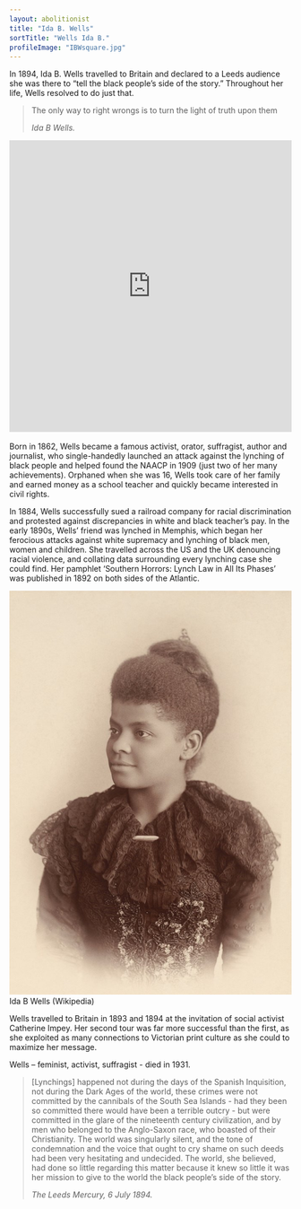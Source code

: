 ```yaml
---
layout: abolitionist
title: "Ida B. Wells"
sortTitle: "Wells Ida B."
profileImage: "IBWsquare.jpg"
---
```


In 1894, Ida B. Wells travelled to Britain and declared to a Leeds audience she was there to “tell the black people’s side of the story.” Throughout her life, Wells resolved to do just that.

>The only way to right wrongs is to turn the light of truth upon them
> <footer><cite>Ida B Wells.</cite></footer>

<iframe width="100%" height="520" frameborder="0" src="https://murray7872.carto.com/builder/022d96db-bae2-4e70-a45b-7c6c624093ff/embed" allowfullscreen webkitallowfullscreen mozallowfullscreen oallowfullscreen msallowfullscreen></iframe>


Born in 1862, Wells became a famous activist, orator, suffragist, author and journalist, who single-handedly launched an attack against the lynching of black people and helped found the NAACP in 1909 (just two of her many achievements). Orphaned when she was 16, Wells took care of her family and earned money as a school teacher and quickly became interested in civil rights.

In 1884, Wells successfully sued a railroad company for racial discrimination and protested against discrepancies in white and black teacher’s pay. In the early 1890s, Wells’ friend was lynched in Memphis, which began her ferocious attacks against white supremacy and lynching of black men, women and children. She travelled across the US and the UK denouncing racial violence, and collating data surrounding every lynching case she could find. Her pamphlet ‘Southern Horrors: Lynch Law in All Its Phases’ was published in 1892 on both sides of the Atlantic.

![Picture of Ida B Wells](/img/IBW2.jpg)
<span class="caption text-muted">Ida B Wells (Wikipedia)</span>

Wells travelled to Britain in 1893 and 1894 at the invitation of social activist Catherine Impey. Her second tour was far more successful than the first, as she exploited as many connections to Victorian print culture as she could to maximize her message.

Wells – feminist, activist, suffragist - died in 1931.

> [Lynchings] happened not during the days of the Spanish Inquisition, not during the Dark Ages of the world, these crimes were not committed by the cannibals of the South Sea Islands - had they been so committed there would have been a terrible outcry - but were committed in the glare of the nineteenth century civilization, and by men who belonged to the Anglo-Saxon race, who boasted of their Christianity. The world was singularly silent, and the tone of condemnation and the voice that ought to cry shame on such deeds had been very hesitating and undecided. The world, she believed, had done so little regarding this matter because it knew so little it was her mission to give to the world the black people’s side of the story.
> <footer><cite>The Leeds Mercury, 6 July 1894.</cite></footer>
